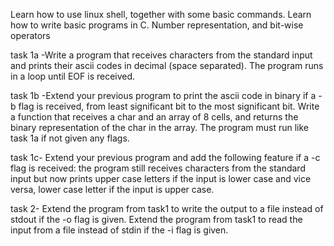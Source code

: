 Learn how to use linux shell, together with some basic commands.
Learn how to write basic programs in C.
Number representation, and bit-wise operators

task 1a -Write a program that receives characters from the standard input and prints their ascii codes in decimal (space separated). 
         The program runs in a loop until EOF is received.
         
task 1b -Extend your previous program to print the ascii code in binary if a -b flag is received, 
         from least significant bit to the most significant bit. 
         Write a function that receives a char and an array of 8 cells, and returns the binary representation of the char in the array. 
         The program must run like task 1a if not given any flags.
         
task 1c- Extend your previous program and add the following feature 
         if a -c flag is received: the program still receives characters from the standard input but now prints upper case letters 
         if the input is lower case and vice versa, lower case letter if the input is upper case.
         
task 2- Extend the program from task1 to write the output to a file instead of stdout if the -o flag is given. 
        Extend the program from task1 to read the input from a file instead of stdin if the -i flag is given.

